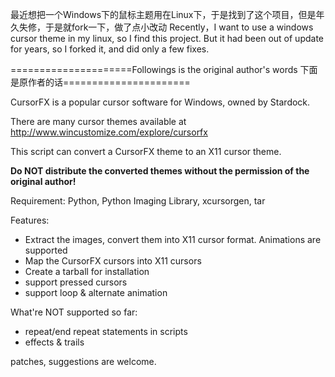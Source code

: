 最近想把一个Windows下的鼠标主题用在Linux下，于是找到了这个项目，但是年久失修，于是就fork一下，做了点小改动
Recently，I want to use a windows cursor theme in my linux, so I find this project. But it had been out of update for years, 
so I forked it, and did only a few fixes.

=====================Followings is the original author's words 下面是原作者的话======================

CursorFX is a popular cursor software for Windows, owned by Stardock.

There are many cursor themes available at http://www.wincustomize.com/explore/cursorfx

This script can convert a CursorFX theme to an X11 cursor theme.

 **Do NOT distribute the converted themes without the permission of the original author!** 

Requirement: Python, Python Imaging Library, xcursorgen, tar

Features:
  * Extract the images, convert them into X11 cursor format. Animations are supported
  * Map the CursorFX cursors into X11 cursors
  * Create a tarball for installation
  * support pressed cursors
  * support loop & alternate animation

What're NOT supported so far:

  * repeat/end repeat statements in scripts
  * effects & trails

patches, suggestions are welcome.
